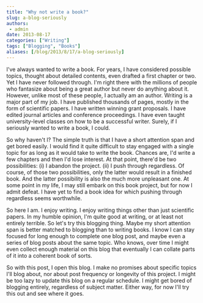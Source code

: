 ```yaml
---
title: "Why not write a book?"
slug: a-blog-seriously
authors:
 - admin
date: 2013-08-17
categories: ["Writing"]
tags: ["Blogging", "Books"]
aliases: [/blog/2013/8/17/a-blog-seriously]
---
```

I've always wanted to write a book. For years, I have considered possible topics, thought about detailed contents, even drafted a first chapter or two. Yet I have never followed through. I'm right there with the millions of people who fantasize about being a great author but never do anything about it. However, unlike most of these people, I actually am an author. Writing is a major part of my job. I have published thousands of pages, mostly in the form of scientific papers. I have written winning grant proposals. I have edited journal articles and conference proceedings. I have even taught university-level classes on how to be a successful writer. Surely, if I seriously wanted to write a book, I could.

So why haven't I? The simple truth is that I have a short attention span and get bored easily. I would find it quite difficult to stay engaged with a single topic for as long as it would take to write the book. Chances are, I'd write a few chapters and then I'd lose interest. At that point, there'd be two possibilities: (i) I abandon the project. (ii) I push through regardless. Of course, of those two possibilities, only the latter would result in a finished book. And the latter possibility is also the much more unpleasant one. At some point in my life, I may still embark on this book project, but for now I admit defeat. I have yet to find a book idea for which pushing through regardless seems worthwhile.

So here I am. I enjoy writing. I enjoy writing things other than just scientific papers. In my humble opinion, I'm quite good at writing, or at least not entirely terrible. So let's try this blogging thing. Maybe my short attention span is better matched to blogging than to writing books. I know I can stay focused for long enough to complete one blog post, and maybe even a series of blog posts about the same topic. Who knows, over time I might even collect enough material on this blog that eventually I can collate parts of it into a coherent book of sorts.

So with this post, I open this blog. I make no promises about specific topics I'll blog about, nor about post frequency or longevity of this project. I might be too lazy to update this blog on a regular schedule. I might get bored of blogging entirely, regardless of subject matter. Either way, for now I'll try this out and see where it goes.

